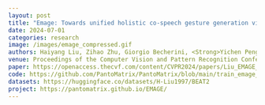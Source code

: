 ```yaml
---
layout: post
title: "Emage: Towards unified holistic co-speech gesture generation via expressive masked audio gesture modeling"
date: 2024-07-01
categories: research
image: /images/emage_compressed.gif
authors: Haiyang Liu, Zihao Zhu, Giorgio Becherini, <Strong>Yichen Peng</Strong>, Mingyang Su, You Zhou, Xuefei Zhe, Naoya Iwamoto, Bo Zheng, Michael J Black
venue: Proceedings of the Computer Vision and Pattern Recognition Conference (CVPR2024)
paper: https://openaccess.thecvf.com/content/CVPR2024/papers/Liu_EMAGE_Towards_Unified_Holistic_Co-Speech_Gesture_Generation_via_Expressive_Masked_CVPR_2024_paper.pdf
code: https://github.com/PantoMatrix/PantoMatrix/blob/main/train_emage_audio.py
datasets: https://huggingface.co/datasets/H-Liu1997/BEAT2
project: https://pantomatrix.github.io/EMAGE/
---
```




